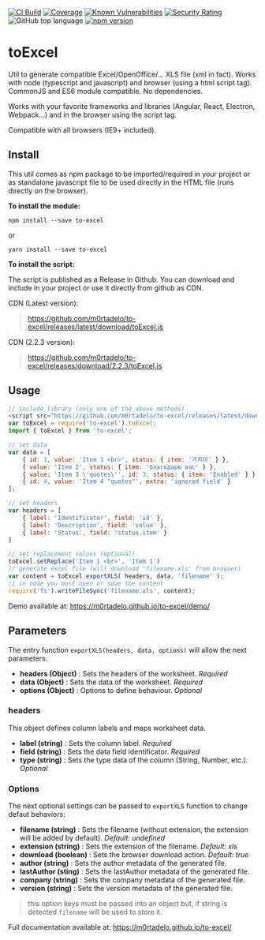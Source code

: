 [![CI Build](https://github.com/m0rtadelo/to-excel/actions/workflows/ci.build.yaml/badge.svg)](https://github.com/m0rtadelo/to-excel/actions/workflows/ci.build.yaml)
[![Coverage](https://sonarcloud.io/api/project_badges/measure?project=m0rtadelo_to-excel&metric=coverage)](https://sonarcloud.io/summary/new_code?id=m0rtadelo_to-excel)
[![Known Vulnerabilities](https://snyk.io//test/github/m0rtadelo/to-excel/badge.svg?targetFile=package.json)](https://snyk.io//test/github/m0rtadelo/to-excel?targetFile=package.json)
[![Security Rating](https://sonarcloud.io/api/project_badges/measure?project=m0rtadelo_to-excel&metric=security_rating)](https://sonarcloud.io/summary/new_code?id=m0rtadelo_to-excel)
![GitHub top language](https://img.shields.io/github/languages/top/m0rtadelo/to-excel.svg)
[![npm version](https://badge.fury.io/js/to-excel.svg)](https://badge.fury.io/js/to-excel)

# toExcel

Util to generate compatible Excel/OpenOffice/... XLS file (xml in fact). Works with node (typescript and javascript) and browser (using a html script tag). CommonJS and ES6 module compatible. No dependencies.

Works with your favorite frameworks and libraries (Angular, React, Electron, Webpack...) and in the browser using the script tag. 

Compatible with all browsers (IE9+ included).

## Install

This util comes as npm package to be imported/required in your project or as standalone javascript file to be used directly in the HTML file (runs directly on the browser).

**To install the module:**

```npm install --save to-excel```

or

```yarn install --save to-excel```

**To install the script:**

The script is published as a Release in Github. You can download and include in your project or use it directly from github as CDN.

CDN (Latest version):

>https://github.com/m0rtadelo/to-excel/releases/latest/download/toExcel.js

CDN (2.2.3 version):

>https://github.com/m0rtadelo/to-excel/releases/download/2.2.3/toExcel.js
## Usage

```javascript
// include library (only one of the above methods)
<script src="https://github.com/m0rtadelo/to-excel/releases/latest/download/toExcel.js"></script> // HTML
var toExcel = require('to-excel').toExcel;                               // CommonJS 
import { toExcel } from 'to-excel';                                      // ES6 

// set data
var data = [
    { id: 1, value: 'Item 1 <br>', status: { item: '가지마' } },
    { value: 'Item 2', status: { item: 'благодарю вас' } },
    { value: 'Item 3 \'quotes\'', id: 3, status: { item: 'Enabled' } },
    { id: 4, value: 'Item 4 "quotes"', extra: 'ignored field' }
];

// set headers
var headers = [
    { label: 'Identificator', field: 'id' },
    { label: 'Description', field: 'value' },
    { label: 'Status', field: 'status.item' }
]

// set replacement values (optional)
toExcel.setReplace('Item 1 <br>', 'Item 1')
// generate excel file (will download 'filename.xls' from browser)
var content = toExcel.exportXLS( headers, data, 'filename' );
// in node you must open or save the content
require('fs').writeFileSync('filename.xls', content);
```

Demo available at: <https://m0rtadelo.github.io/to-excel/demo/>

## Parameters

The entry function `exportXLS(headers, data, options)` will allow the next parameters:
*  **headers (Object)** : Sets the headers of the worksheet. *Required*
*  **data (Object)** : Sets the data of the worksheet. *Required*
*  **options (Object)** : Options to define behaviour. *Optional*

### headers

This object defines column labels and maps worksheet data.

*  **label (string)** : Sets the column label. *Required*
*  **field (string)** : Sets the data field identificator. *Required*
*  **type (string)** : Sets the type data of the column (String, Number, etc.). *Optional*

### Options

The next optional settings can be passed to `exportXLS` function to change defaut behaviors:
*  **filename (string)** : Sets the filename (without extension, the extension will be added by default). *Default: undefined*
*  **extension (string)** : Sets the extension of the filename. *Default: xls*
*  **download (boolean)** : Sets the browser download action. *Default: true*
*  **author (string)** : Sets the author metadata of the generated file.
*  **lastAuthor (sting)** : Sets the lastAuthor metadata of the generated file.
*  **company (string)** : Sets the company metadata of the generated file.
*  **version (string)** : Sets the version metadata of the generated file.

> this option keys must be passed into an object but, if string is detected `filename` will be used to store it.

Full documentation available at: <https://m0rtadelo.github.io/to-excel/>